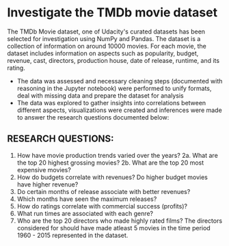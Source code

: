 # Investigate the TMDb movie dataset

The TMDb Movie dataset, one of Udacity's curated datasets has been selected for investigation using NumPy and Pandas. The dataset is a collection of information on around 10000 movies. For each movie, the dataset includes information on aspects such as popularity, budget, revenue, cast, directors, production house, date of release, runtime, and its rating. 

* The data was assessed and necessary cleaning steps (documented with reasoning in the Jupyter notebook) were performed to unify formats, deal with missing data and prepare the dataset for analysis
* The data was explored to gather insights into correlations between different aspects, visualizations were created and inferences were made to answer the research questions documented below: 

## RESEARCH QUESTIONS:
1. How have movie production trends varied over the years?
2a. What are the top 20 highest grossing movies? 
2b. What are the top 20 most expensive movies? 
3. How do budgets correlate with revenues? Do higher budget movies have higher revenue?
4. Do certain months of release associate with better revenues?
5. Which months have seen the maximum releases?
6. How do ratings correlate with commercial success (profits)?
7. What run times are associated with each genre?
8. Who are the top 20 directors who made highly rated films? The directors considered for  should have made atleast 5 movies in    the time period 1960 - 2015 represented in the dataset.


